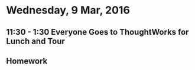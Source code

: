 Wednesday,  9 Mar, 2016
=======================

11:30 - 1:30 Everyone Goes to ThoughtWorks for Lunch and Tour
-----------

Homework
--------
